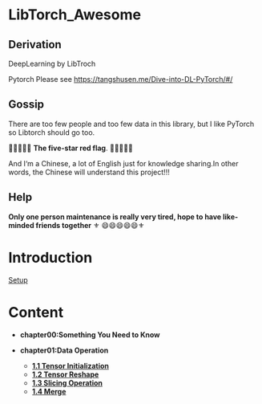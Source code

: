 # LibTorch_Awesome
## Derivation 

DeepLearning by LibTroch

Pytorch Please see https://tangshusen.me/Dive-into-DL-PyTorch/#/

## Gossip

There are too few people and too few data in this library, but I like PyTorch so Libtorch should go too.

:triangular_flag_on_post::triangular_flag_on_post::triangular_flag_on_post::triangular_flag_on_post::triangular_flag_on_post:  **The five-star red flag**. :triangular_flag_on_post::triangular_flag_on_post::triangular_flag_on_post::triangular_flag_on_post::triangular_flag_on_post: 

And I‘m a Chinese, a lot of English just for knowledge sharing.In other words, the Chinese will understand this project!!!

## Help

**Only one person maintenance is really very tired, hope to have like-minded friends together** :fleur_de_lis: :smile::smile::smile::smile::smile::fleur_de_lis: 

# Introduction

[Setup](https://github.com/Jacob-xyb/LibTorch_Awesome/blob/master/Doc/other_docs/LibTorch_Setup.md)

# Content
- **chapter00:Something You Need to Know**

- **chapter01:Data Operation**
  - [**1.1 Tensor Initialization**](https://github.com/Jacob-xyb/LibTorch_Awesome/blob/master/Doc/chapter01_Data-Operation/1.1_Tensor-Initialization.md)
  - [**1.2 Tensor Reshape**](https://github.com/Jacob-xyb/LibTorch_Awesome/blob/master/Doc/chapter01_Data-Operation/1.2_Tensor-Reshape.md)
  - [**1.3 Slicing Operation**](https://github.com/Jacob-xyb/LibTorch_Awesome/blob/master/Doc/chapter01_Data-Operation/1.3_Slicing-Operation.md)
  - [**1.4 Merge**](https://github.com/Jacob-xyb/LibTorch_Awesome/blob/master/Doc/chapter01_Data-Operation/1.4_Merge.md)

